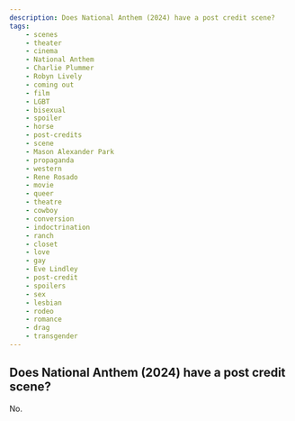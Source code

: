 ```yaml
---
description: Does National Anthem (2024) have a post credit scene?
tags: 
    - scenes
    - theater
    - cinema
    - National Anthem
    - Charlie Plummer
    - Robyn Lively
    - coming out
    - film
    - LGBT
    - bisexual
    - spoiler
    - horse
    - post-credits
    - scene
    - Mason Alexander Park
    - propaganda
    - western
    - Rene Rosado
    - movie
    - queer
    - theatre
    - cowboy
    - conversion
    - indoctrination
    - ranch
    - closet
    - love
    - gay
    - Eve Lindley
    - post-credit
    - spoilers
    - sex
    - lesbian
    - rodeo
    - romance
    - drag
    - transgender
---
```


## Does National Anthem (2024) have a post credit scene?

No.
